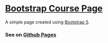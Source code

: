 # [Bootstrap Course Page](https://tarhunchikkk.github.io/bootstrap-course-page/src/)

A simple page created using <a href="https://getbootstrap.com/">Bootstrap 5</a>.

<h3>
    See on <a href="https://tarhunchikkk.github.io/bootstrap-course-page/src/">Github Pages</a>
</h3>
